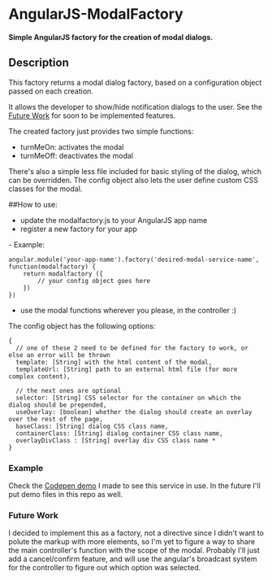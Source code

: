 AngularJS-ModalFactory
======================

#### Simple AngularJS factory for the creation of modal dialogs.

## Description
This factory returns a modal dialog factory, based on a configuration object passed on each creation. 

It allows the developer to show/hide notification dialogs to the user. See the [Future Work](#future-work) for soon to be implemented features.

The created factory just provides two simple functions:

* turnMeOn: activates the modal
* turnMeOff: deactivates the modal

There's also a simple less file included for basic styling of the dialog, which can be overridden.
The config object also lets the user define custom CSS classes for the modal.

##How to use:

* update the modalfactory.js to your AngularJS app name
* register a new factory for your app

\- Example:
 
    angular.module('your-app-name').factory('desired-modal-service-name', function(modalfactory) {
        return modalfactory ({
            // your config object goes here
        })
    })

* use the modal functions wherever you please, in the controller :)

The config object has the following options:


	{
	  // one of these 2 need to be defined for the factory to work, or else an error will be thrown
	  template: [String] with the html content of the modal,
	  templateUrl: [String] path to an external html file (for more complex content),

	  // the next ones are optional
	  selector: [String] CSS selector for the container on which the dialog should be prepended,
	  useOverlay: [boolean] whether the dialog should create an overlay over the rest of the page,
	  baseClass: [String] dialog CSS class name,
	  containerClass: [String] dialog container CSS class name,
	  overlayDivClass : [String] overlay div CSS class name *
	}
	
### Example
Check the [Codepen demo](http://codepen.io/capelo/pen/wKeEA "click here to see the Codepen demo") I made to see this service in use.
In the future I'll put demo files in this repo as well.

### Future Work
I decided to implement this as a factory, not a directive since I didn't want to polute the markup with more elements, so I'm yet to figure a way to share the main controller's function with the scope of the modal. Probably I'll just add a cancel/confirm feature, and will use the angular's broadcast system for the controller to figure out which option was selected.